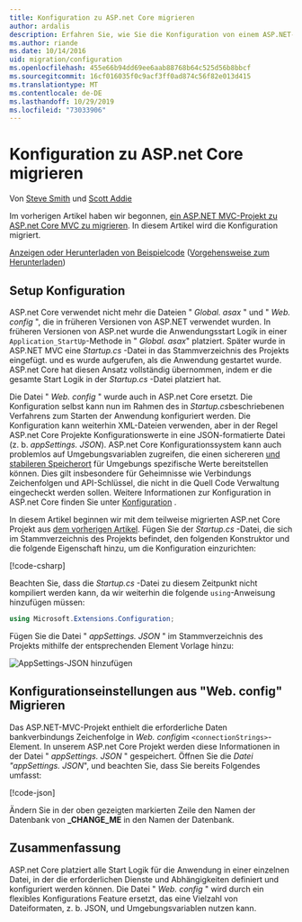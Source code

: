 ```yaml
---
title: Konfiguration zu ASP.net Core migrieren
author: ardalis
description: Erfahren Sie, wie Sie die Konfiguration von einem ASP.NET-MVC-Projekt zu einem ASP.net Core MVC-Projekt migrieren.
ms.author: riande
ms.date: 10/14/2016
uid: migration/configuration
ms.openlocfilehash: 455e66b94dd69ee6aab88768b64c525d56b8bbcf
ms.sourcegitcommit: 16cf016035f0c9acf3ff0ad874c56f82e013d415
ms.translationtype: MT
ms.contentlocale: de-DE
ms.lasthandoff: 10/29/2019
ms.locfileid: "73033906"
---
```

# <a name="migrate-configuration-to-aspnet-core"></a>Konfiguration zu ASP.net Core migrieren

Von [Steve Smith](https://ardalis.com/) und [Scott Addie](https://scottaddie.com)

Im vorherigen Artikel haben wir begonnen, [ein ASP.NET MVC-Projekt zu ASP.net Core MVC zu migrieren](xref:migration/mvc). In diesem Artikel wird die Konfiguration migriert.

[Anzeigen oder Herunterladen von Beispielcode](https://github.com/aspnet/AspNetCore.Docs/tree/master/aspnetcore/migration/configuration/samples) ([Vorgehensweise zum Herunterladen](xref:index#how-to-download-a-sample))

## <a name="setup-configuration"></a>Setup Konfiguration

ASP.net Core verwendet nicht mehr die Dateien " *Global. asax* " und " *Web. config* ", die in früheren Versionen von ASP.NET verwendet wurden. In früheren Versionen von ASP.net wurde die Anwendungsstart Logik in einer `Application_StartUp`-Methode in " *Global. asax*" platziert. Später wurde in ASP.NET MVC eine *Startup.cs* -Datei in das Stammverzeichnis des Projekts eingefügt. und es wurde aufgerufen, als die Anwendung gestartet wurde. ASP.net Core hat diesen Ansatz vollständig übernommen, indem er die gesamte Start Logik in der *Startup.cs* -Datei platziert hat.

Die Datei " *Web. config* " wurde auch in ASP.net Core ersetzt. Die Konfiguration selbst kann nun im Rahmen des in *Startup.cs*beschriebenen Verfahrens zum Starten der Anwendung konfiguriert werden. Die Konfiguration kann weiterhin XML-Dateien verwenden, aber in der Regel ASP.net Core Projekte Konfigurationswerte in eine JSON-formatierte Datei (z. b. *appSettings. JSON*). ASP.net Core Konfigurationssystem kann auch problemlos auf Umgebungsvariablen zugreifen, die einen sichereren [und stabileren Speicherort](xref:security/app-secrets) für Umgebungs spezifische Werte bereitstellen können. Dies gilt insbesondere für Geheimnisse wie Verbindungs Zeichenfolgen und API-Schlüssel, die nicht in die Quell Code Verwaltung eingecheckt werden sollen. Weitere Informationen zur Konfiguration in ASP.net Core finden Sie unter [Konfiguration](xref:fundamentals/configuration/index) .

In diesem Artikel beginnen wir mit dem teilweise migrierten ASP.net Core Projekt aus [dem vorherigen Artikel](xref:migration/mvc). Fügen Sie der *Startup.cs* -Datei, die sich im Stammverzeichnis des Projekts befindet, den folgenden Konstruktor und die folgende Eigenschaft hinzu, um die Konfiguration einzurichten:

[!code-csharp[](configuration/samples/WebApp1/src/WebApp1/Startup.cs?range=11-16)]

Beachten Sie, dass die *Startup.cs* -Datei zu diesem Zeitpunkt nicht kompiliert werden kann, da wir weiterhin die folgende `using`-Anweisung hinzufügen müssen:

```csharp
using Microsoft.Extensions.Configuration;
```

Fügen Sie die Datei " *appSettings. JSON* " im Stammverzeichnis des Projekts mithilfe der entsprechenden Element Vorlage hinzu:

![AppSettings-JSON hinzufügen](configuration/_static/add-appsettings-json.png)

## <a name="migrate-configuration-settings-from-webconfig"></a>Konfigurationseinstellungen aus "Web. config" Migrieren

Das ASP.NET-MVC-Projekt enthielt die erforderliche Daten bankverbindungs Zeichenfolge in *Web. config*im `<connectionStrings>`-Element. In unserem ASP.net Core Projekt werden diese Informationen in der Datei " *appSettings. JSON* " gespeichert. Öffnen Sie die *Datei "appSettings. JSON*", und beachten Sie, dass Sie bereits Folgendes umfasst:

[!code-json[](../migration/configuration/samples/WebApp1/src/WebApp1/appsettings.json?highlight=4)]

Ändern Sie in der oben gezeigten markierten Zeile den Namen der Datenbank von **_CHANGE_ME** in den Namen der Datenbank.

## <a name="summary"></a>Zusammenfassung

ASP.net Core platziert alle Start Logik für die Anwendung in einer einzelnen Datei, in der die erforderlichen Dienste und Abhängigkeiten definiert und konfiguriert werden können. Die Datei " *Web. config* " wird durch ein flexibles Konfigurations Feature ersetzt, das eine Vielzahl von Dateiformaten, z. b. JSON, und Umgebungsvariablen nutzen kann.
